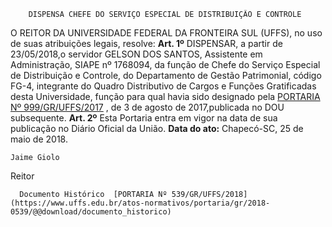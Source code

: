         DISPENSA CHEFE DO SERVIÇO ESPECIAL DE DISTRIBUIÇÃO E CONTROLE  

 O REITOR DA UNIVERSIDADE FEDERAL DA FRONTEIRA SUL (UFFS), no uso de suas atribuições legais, resolve:   **Art. 1º** DISPENSAR, a partir de 23/05/2018,o servidor GELSON DOS SANTOS, Assistente em Administração, SIAPE nº 1768094, da função de Chefe do Serviço Especial de Distribuição e Controle, do Departamento de Gestão Patrimonial, código FG-4, integrante do Quadro Distributivo de Cargos e Funções Gratificadas desta Universidade, função para qual havia sido designado pela [PORTARIA Nº 999/GR/UFFS/2017](https://www.uffs.edu.br/atos-normativos/portaria/gr/2017-0999)  , de 3 de agosto de 2017,publicada no DOU subsequente.   **Art. 2º** Esta Portaria entra em vigor na data de sua publicação no Diário Oficial da União.      **Data do ato:** Chapecó-SC, 25 de maio de 2018.   
 

    Jaime Giolo   
 Reitor 

      Documento Histórico  [PORTARIA Nº 539/GR/UFFS/2018](https://www.uffs.edu.br/atos-normativos/portaria/gr/2018-0539/@@download/documento_historico)     
      